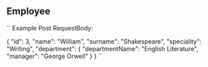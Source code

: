 ## Employee
``
Example Post RequestBody:

{
    "id": 3,
    "name": "William",
    "surname": "Shakespeare",
    "speciality": "Writing",
    "department": {
        "departmentName": "English Literature",
        "manager": "George Orwell"
    }
}
``
